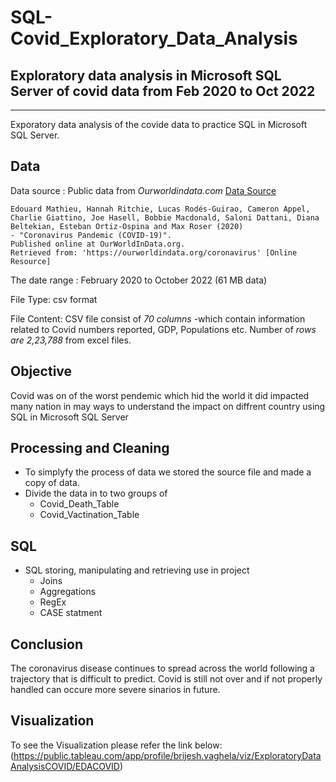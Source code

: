 # SQL-Covid_Exploratory_Data_Analysis
## Exploratory data analysis in Microsoft SQL Server of covid data from Feb 2020 to Oct 2022
----

Exporatory data analysis of the covide data to practice SQL in Microsoft SQL Server.

## Data  
Data source : Public data from *Ourworldindata.com* 
 [Data Source](https://ourworldindata.org/covid-deaths)
```
Edouard Mathieu, Hannah Ritchie, Lucas Rodés-Guirao, Cameron Appel, Charlie Giattino, Joe Hasell, Bobbie Macdonald, Saloni Dattani, Diana Beltekian, Esteban Ortiz-Ospina and Max Roser (2020) 
- "Coronavirus Pandemic (COVID-19)". 
Published online at OurWorldInData.org. 
Retrieved from: 'https://ourworldindata.org/coronavirus' [Online Resource]
```

The date range : February 2020 to October 2022 (61 MB data) 

File Type: csv format

File Content: 
CSV file consist of *70* *columns* 
  -which contain information related to Covid numbers reported, GDP, Populations etc.
Number of *rows* *are* *2,23,788* from excel files.

## Objective 
  Covid was on of the worst pendemic which hid the world it did impacted many nation in may ways to understand the impact on diffrent country using SQL in Microsoft SQL Server
  
## Processing and Cleaning

  - To simplyfy the process of data we stored the source file and made a copy of data.
  - Divide the data in to two groups of
    - Covid_Death_Table
    - Covid_Vactination_Table

## SQL
  -  SQL storing, manipulating and retrieving use in project
     - Joins
     - Aggregations
     - RegEx
     - CASE statment

## Conclusion 

The coronavirus disease continues to spread across the world following a trajectory that is difficult to predict. Covid is still not over and if not properly handled can occure more severe sinarios in future.

## Visualization

To see the Visualization please refer the link below:
(https://public.tableau.com/app/profile/brijesh.vaghela/viz/ExploratoryDataAnalysisCOVID/EDACOVID)


  
